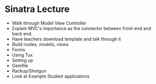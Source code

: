 # Sinatra Lecture

+ Walk through Model View Controller
+ Explain MVC's importance as the connector between front-end and back end.
+ Have teachers download template and talk through it
+ Build routes, models, views
+ Forms
+ Using Tux
+ Setting up
+ Gemfile
+ Rackup/Shotgun
+ Look at Example Student applications